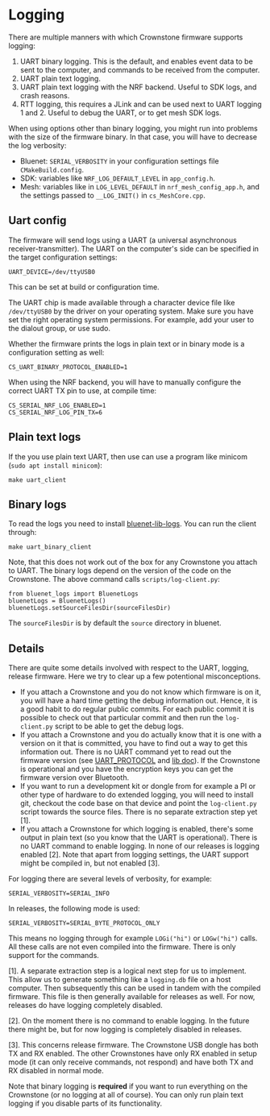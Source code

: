 # Logging

There are multiple manners with which Crownstone firmware supports logging:

1. UART binary logging. This is the default, and enables event data to be sent to the computer, and commands to be received from the computer.
2. UART plain text logging.
3. UART plain text logging with the NRF backend. Useful to SDK logs, and crash reasons.
4. RTT logging, this requires a JLink and can be used next to UART logging 1 and 2. Useful to debug the UART, or to get mesh SDK logs.

When using options other than binary logging, you might run into problems with the size of the firmware binary. In that case, you will have to decrease the log verbosity:
- Bluenet: `SERIAL_VERBOSITY` in your configuration settings file `CMakeBuild.config`.
- SDK: variables like `NRF_LOG_DEFAULT_LEVEL` in `app_config.h`.
- Mesh: variables like in `LOG_LEVEL_DEFAULT` in `nrf_mesh_config_app.h`, and the settings passed to `__LOG_INIT()` in `cs_MeshCore.cpp`.

## Uart config

The firmware will send logs using a UART (a universal asynchronous receiver-transmitter). The UART on the computer's
side can be specified in the target configuration settings:
```
UART_DEVICE=/dev/ttyUSB0
```

This can be set at build or configuration time.

The UART chip is made available through a character device file like `/dev/ttyUSB0` by the driver on your operating system.
Make sure you have set the right operating system permissions. For example, add your user to the dialout group, or use sudo.

Whether the firmware prints the logs in plain text or in binary mode is a configuration setting as well:
```
CS_UART_BINARY_PROTOCOL_ENABLED=1
```

When using the NRF backend, you will have to manually configure the correct UART TX pin to use, at compile time:
```
CS_SERIAL_NRF_LOG_ENABLED=1
CS_SERIAL_NRF_LOG_PIN_TX=6
```


## Plain text logs

If the you use plain text UART, then use can use a program like minicom (`sudo apt install minicom`):

    make uart_client

## Binary logs

To read the logs you need to install [bluenet-lib-logs](#https://github.com/crownstone/bluenet-lib-logs/). You can run the client through:

    make uart_binary_client

Note, that this does not work out of the box for any Crownstone you attach to UART. The binary logs depend on the version of the code on the Crownstone. The above command calls `scripts/log-client.py`:


```
from bluenet_logs import BluenetLogs
bluenetLogs = BluenetLogs()
bluenetLogs.setSourceFilesDir(sourceFilesDir)
```

The `sourceFilesDir` is by default the `source` directory in bluenet.

## Details

There are quite some details involved with respect to the UART, logging, release firmware. Here we try to clear up a
few potentional misconceptions.

* If you attach a Crownstone and you do not know which firmware is on it, you will have a hard time getting the debug information out. Hence, it is a good habit to do regular public commits. For each public commit it is possible to check out that particular commit and then run the `log-client.py` script to be able to get the debug logs.
* If you attach a Crownstone and you do actually know that it is one with a version on it that is committed, you have to find out a way to get this information out. There is no UART command yet to read out the firmware version (see [UART_PROTOCOL](UART_PROTOCOL.md) and [lib doc](https://github.com/crownstone/crownstone-lib-python-uart/blob/master/DOCUMENTATION.md)). If the Crownstone is operational and you have the encryption keys you can get the firmware version over Bluetooth.
* If you want to run a development kit or dongle from for example a PI or other type of hardware to do extended logging, you will need to install git, checkout the code base on that device and point the `log-client.py` script towards the source files. There is no separate extraction step yet [1].
* If you attach a Crownstone for which logging is enabled, there's some output in plain text (so you know that the UART is operational). There is no UART command to enable logging. In none of our releases is logging enabled [2]. Note that apart from logging settings, the UART support might be compiled in, but not enabled [3].

For logging there are several levels of verbosity, for example:

```
SERIAL_VERBOSITY=SERIAL_INFO
```

In releases, the following mode is used:

```
SERIAL_VERBOSITY=SERIAL_BYTE_PROTOCOL_ONLY
```

This means no logging through for example `LOGi("hi")` or `LOGw("hi")` calls. All these calls are not even compiled into the firmware. There is only support for the commands.

[1]. A separate extraction step is a logical next step for us to implement. This allow us to generate something like a `logging.db` file on a host computer. Then subsequently this can be used in tandem with the compiled firmware. This file is then generally available for releases as well. For now, releases do have logging completely disabled.

[2]. On the moment there is no command to enable logging. In the future there might be, but for now logging is completely disabled in releases.

[3]. This concerns release firmware. The Crownstone USB dongle has both TX and RX enabled. The other Crownstones have only RX enabled in setup mode (it can only receive commands, not respond) and have both TX and RX disabled in normal mode.

Note that binary logging is **required** if you want to run everything on the Crownstone (or no logging at all of course). You can only run plain text logging if you disable parts of its functionality.
